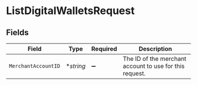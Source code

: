 # ListDigitalWalletsRequest


## Fields

| Field                                                   | Type                                                    | Required                                                | Description                                             |
| ------------------------------------------------------- | ------------------------------------------------------- | ------------------------------------------------------- | ------------------------------------------------------- |
| `MerchantAccountID`                                     | **string*                                               | :heavy_minus_sign:                                      | The ID of the merchant account to use for this request. |